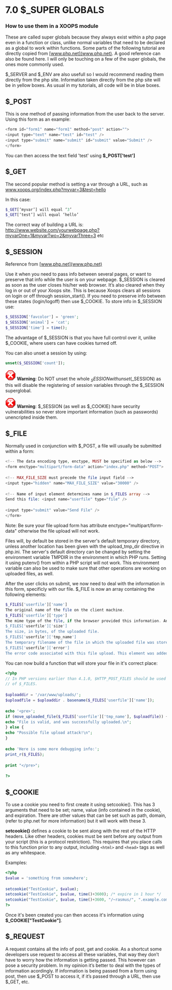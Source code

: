 # 7.0 $_SUPER GLOBALS 
### How to use them in a XOOPS module

These are called super globals because they always exist within a php page even in a function or class, unlike normal variables that need to be declared as a global to work within functions. Some parts of the following tutorial are directly copied from [www.php.net](www.php.net). A good reference can also be found here. I will only be touching on a few of the super globals, the ones more commonly used. 

$_SERVER and $_ENV are also usefull so I would recommend reading them directly from the php site.
Information taken directly from the php site will be in yellow boxes. As usual in my tutorials, all code will be in blue boxes.

## $_POST

This is one method of passing information from the user back to the server. Using this form as an example:

```php
<form id="form1" name="form1" method="post" action="">
<input type="text" name="test" id="test" />
<input type="submit" name="submit" id="submit" value="Submit" />
</form>
```

You can then access the text field 'test' using **$_POST['test']**
 
## $_GET

The second popular method is setting a var through a URL, such as www.xoops.org/index.php?myvar=3&test=hello

In this case:

```php
$_GET[‘myvar’] will equal ‘3’
$_GET[‘test’] will equal ‘hello’
```

The correct way of building a URL is: http://www.website.com/yourwebpage.php?myvarOne=1&myvarTwo=2&myvarThree=3 etc
 
## $_SESSION 

Reference from [www.php.net](www.php.net)

Use it when you need to pass info between several pages, or want to preserve that info while the user is on your webpage. $_SESSION is cleared as soon as the user closes his/her web browser. It’s also cleared when they log in or out of your Xoops site. This is because Xoops clears all sessions on login or off through session_start(). If you need to preserve info between these states (login/logoff) then use $_COOKIE. To store info in $_SESSION use:

```php
$_SESSION['favcolor'] = 'green';
$_SESSION['animal'] = 'cat';
$_SESSION['time'] = time();
```

The advantage of $_SESSION is that you have full control over it, unlike $_COOKIE, where users can have cookies turned off.

You can also unset a session by using:
```php
unset($_SESSION['count']);
```

![](../assets/info/stop.png) **Warning**: Do NOT unset the whole $_SESSION with unset($_SESSION) as this will disable the registering of session variables through the $_SESSION superglobal. 

![](../assets/info/stop.png)
**Warning**: $_SESSION (as well as $_COOKIE) have security vulnerabilities so never store important information (such as passwords) unencripted inside them.
## $_FILE
Normally used in conjunction with $_POST, a file will usually be submitted within a form:
 
```php
<!-- The data encoding type, enctype, MUST be specified as below -->
<form enctype="multipart/form-data" action="index.php" method="POST">
 
<!-- MAX_FILE_SIZE must precede the file input field -->
<input type="hidden" name="MAX_FILE_SIZE" value="30000" />
 
<!-- Name of input element determines name in $_FILES array -->
Send this file: <input name="userfile" type="file" />
 
<input type="submit" value="Send File" />
</form>
```

Note: Be sure your file upload form has attribute enctype="multipart/form-data" otherwise the file upload will not work.
 
Files will, by default be stored in the server's default temporary directory, unless another location has been given with the upload_tmp_dir directive in php.ini. The server's default directory can be changed by setting the environment variable TMPDIR in the environment in which PHP runs. Setting it using putenv() from within a PHP script will not work. This environment variable can also be used to make sure that other operations are working on uploaded files, as well. 

After the user clicks on submit, we now need to deal with the information in this form, specificly with our file. $_FILE is now an array containing the following elements:

```php
$_FILES['userfile']['name']
The original name of the file on the client machine.
$_FILES['userfile']['type']
The mime type of the file, if the browser provided this information. An example would be "image/gif". This mime type is however not checked on the PHP side and therefore don't take its value for granted.
$_FILES['userfile']['size']
The size, in bytes, of the uploaded file.
$_FILES['userfile']['tmp_name']
The temporary filename of the file in which the uploaded file was stored on the server.
$_FILES['userfile']['error']
The error code associated with this file upload. This element was added in PHP 4.2.0
```


You can now build a function that will store your file in it's correct place:
```php
<?php
// In PHP versions earlier than 4.1.0, $HTTP_POST_FILES should be used instead
// of $_FILES.
 
$uploaddir = '/var/www/uploads/';
$uploadfile = $uploaddir . basename($_FILES['userfile']['name']);
 
echo '<pre>';
if (move_uploaded_file($_FILES['userfile']['tmp_name'], $uploadfile)) {
echo "File is valid, and was successfully uploaded.\n";
} else {
echo "Possible file upload attack!\n";
}
 
echo 'Here is some more debugging info:';
print_r($_FILES);
 
print "</pre>";
 
?>
```

 
## $_COOKIE

To use a cookie you need to first create it using setcookie(). This has 3 arguments that need to be set; name, value (info contained in the cookie), and expiration. There are other values that can be set such as path, domain, (refer to php.net for more information) but it will work with these 3.

**setcookie()** defines a cookie to be sent along with the rest of the HTTP headers. Like other headers, cookies must be sent before any output from your script (this is a protocol restriction). This requires that you place calls to this function prior to any output, including ```<html>``` and ```<head>``` tags as well as any whitespace.

Examples:
```php
<?php
$value = 'something from somewhere';
 
setcookie("TestCookie", $value);
setcookie("TestCookie", $value, time()+3600); /* expire in 1 hour */
setcookie("TestCookie", $value, time()+3600, "/~rasmus/", ".example.com", 1);
?>
```

Once it's been created you can then access it's information using **$_COOKIE["TestCookie"]**.

## $_REQUEST

A request contains all the info of post, get and cookie. As a shortcut some developers use request to access all these variables, that way they don’t have to worry how the information is getting passed. This however can pose a security problem. In my opinion it’s better to deal with the types of information acordingly. If information is being passed from a form using post, then use $_POST to access it, if it’s passed through a URL, then use $_GET, etc.
